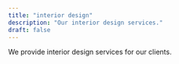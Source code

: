 ```yaml
---
title: "interior design"
description: "Our interior design services."
draft: false
---
```


We provide interior design services for our clients.
